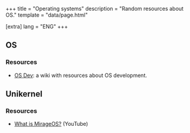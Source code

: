 +++
title = "Operating systems"
description = "Random resources about OS."
template = "data/page.html"

[extra]
lang = "ENG"
+++

## OS

### Resources

* [OS Dev](https://wiki.osdev.org/Expanded_Main_Page): a wiki with resources about OS development.

## Unikernel

### Resources

* [What is MirageOS?](https://www.youtube.com/watch?app=desktop&v=aQuEu9bpnVY) (YouTube)

